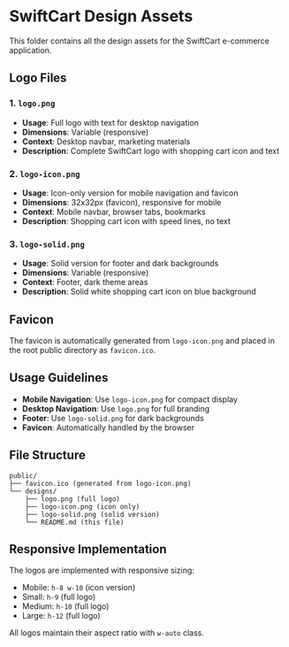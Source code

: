 # SwiftCart Design Assets

This folder contains all the design assets for the SwiftCart e-commerce application.

## Logo Files

### 1. `logo.png`
- **Usage**: Full logo with text for desktop navigation
- **Dimensions**: Variable (responsive)
- **Context**: Desktop navbar, marketing materials
- **Description**: Complete SwiftCart logo with shopping cart icon and text

### 2. `logo-icon.png`
- **Usage**: Icon-only version for mobile navigation and favicon
- **Dimensions**: 32x32px (favicon), responsive for mobile
- **Context**: Mobile navbar, browser tabs, bookmarks
- **Description**: Shopping cart icon with speed lines, no text

### 3. `logo-solid.png`
- **Usage**: Solid version for footer and dark backgrounds
- **Dimensions**: Variable (responsive)
- **Context**: Footer, dark theme areas
- **Description**: Solid white shopping cart icon on blue background

## Favicon

The favicon is automatically generated from `logo-icon.png` and placed in the root public directory as `favicon.ico`.

## Usage Guidelines

- **Mobile Navigation**: Use `logo-icon.png` for compact display
- **Desktop Navigation**: Use `logo.png` for full branding
- **Footer**: Use `logo-solid.png` for dark backgrounds
- **Favicon**: Automatically handled by the browser

## File Structure

```
public/
├── favicon.ico (generated from logo-icon.png)
└── designs/
    ├── logo.png (full logo)
    ├── logo-icon.png (icon only)
    ├── logo-solid.png (solid version)
    └── README.md (this file)
```

## Responsive Implementation

The logos are implemented with responsive sizing:
- Mobile: `h-8 w-10` (icon version)
- Small: `h-9` (full logo)
- Medium: `h-10` (full logo)
- Large: `h-12` (full logo)

All logos maintain their aspect ratio with `w-auto` class.
